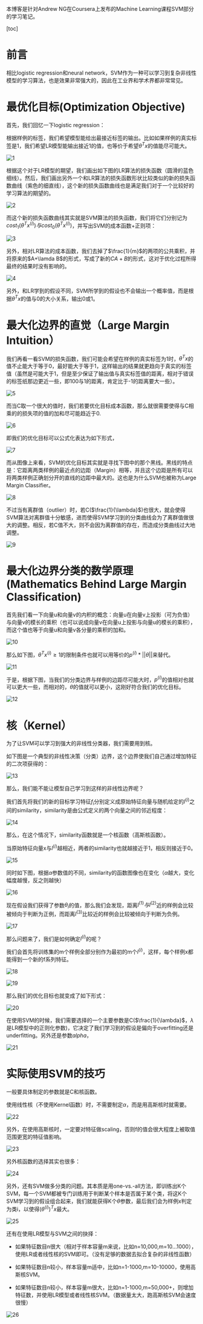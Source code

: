本博客是针对Andrew NG在Coursera上发布的Machine Learning课程SVM部分的学习笔记。

[toc]

# 前言

相比logistic regression和neural network，SVM作为一种可以学习到复杂非线性模型的学习算法，也是效果非常强大的，因此在工业界和学术界都非常常见。

# 最优化目标(Optimization Objective)

首先，我们回忆一下logistic regression：

根据样例的标签，我们希望模型能给出最接近标签的输出。比如如果样例的真实标签是1，我们希望LR模型能输出接近1的值，也等价于希望$\theta^Tx$的值能尽可能大。

![1](http://tech-blog-pictures.oss-cn-beijing.aliyuncs.com/2017/支持向量机/1.png)

根据这个对于LR模型的期望，我们画出如下图的LR算法的损失函数（圆滑的蓝色细线）。然后，我们画出另外一个和LR算法的损失函数形状比较类似的新的损失函数曲线（紫色的细直线），这个新的损失函数曲线也是满足我们对于一个比较好的学习算法的期望的。

![2](http://tech-blog-pictures.oss-cn-beijing.aliyuncs.com/2017/支持向量机/2.png)


而这个新的损失函数曲线其实就是SVM算法的损失函数，我们将它们分别记为$cost_1(\theta^Tx^{(i)})与cost_0(\theta^Tx^{(i)})$，并写出SVM的成本函数+正则项：

![3](http://tech-blog-pictures.oss-cn-beijing.aliyuncs.com/2017/支持向量机/3.png)

另外，相对LR算法的成本函数，我们去掉了$\frac{1}{m}$的两项的公共乘积，并将原来的$A+\lamda B$的形式，写成了新的$CA+B$的形式，这对于优化过程所得最终的结果时没有影响的。

![4](http://tech-blog-pictures.oss-cn-beijing.aliyuncs.com/2017/支持向量机/4.png)

另外，和LR学到的假设不同，SVM所学到的假设也不会输出一个概率值，而是根据$\theta^Tx$的值与0的大小关系，输出0或1。

# 最大化边界的直觉（Large Margin Intuition）

我们再看一看SVM的损失函数，我们可能会希望在样例的真实标签为1时，$\theta^Tx$的值不止能大于等于0，最好能大于等于1，这样输出的结果就更趋向于真实的标签值（虽然是可能大于1，但是至少保证了输出值与真实标签值的距离，相对于错误的标签纸那边更近一些，即100与1的距离，肯定比于-1的距离要大一些）。

![5](http://tech-blog-pictures.oss-cn-beijing.aliyuncs.com/2017/支持向量机/5.png)

而当C取一个很大的值时，我们若要优化目标成本函数，那么就很需要使得与C相乘的的损失项的值的加和尽可能趋近于0.

![6](http://tech-blog-pictures.oss-cn-beijing.aliyuncs.com/2017/支持向量机/6.png)

即我们的优化目标可以公式化表达为如下形式，

![7](http://tech-blog-pictures.oss-cn-beijing.aliyuncs.com/2017/支持向量机/7.png)

而从图像上来看，SVM的优化目标其实就是寻找下图中的那个黑线。黑线的特点是：它距离两类样例的最近点的边距（Margin）相等，并且这个边距是所有可以将两类样例正确划分开的直线的边距中最大的。这也是为什么SVM也被称为Large Margin Classifier。


![8](http://tech-blog-pictures.oss-cn-beijing.aliyuncs.com/2017/支持向量机/8.png)


不过当有离群值（outlier）时，若C($\frac{1}{\lambda}$)也很大，就会使得SVM算法对离群值十分敏感，进而使得SVM学习到的分类曲线会为了离群值做很大的调整。相反，若C值不大，则不会因为离群值的存在，而造成分类曲线过大地调整。


![9](http://tech-blog-pictures.oss-cn-beijing.aliyuncs.com/2017/支持向量机/9.png)


# 最大化边界分类的数学原理(Mathematics Behind Large Margin Classification)

首先我们看一下向量u和向量v的内积的概念：向量u在向量v上投影（可为负值）与向量v的模长的乘积（也可以说成向量v在向量u上投影与向量u的模长的乘积），而这个值也等于向量u和向量v各分量的乘积的加和。

![10](http://tech-blog-pictures.oss-cn-beijing.aliyuncs.com/2017/支持向量机/10.png)

那么如下图，$\theta^Tx^{(i)}\ge 1$的限制条件也就可以用等价的$p^{(i)}*||\theta||$来替代。

![11](http://tech-blog-pictures.oss-cn-beijing.aliyuncs.com/2017/支持向量机/11.png)

于是，根据下图，当我们的分类边界与样例的边距尽可能大时，$p^{(i)}$的值相对也就可以更大一些，而相对的，$\theta$的值就可以更小，这刚好符合我们的优化目标。

![12](http://tech-blog-pictures.oss-cn-beijing.aliyuncs.com/2017/支持向量机/12.png)


# 核（Kernel）

为了让SVM可以学习到强大的非线性分类器，我们需要用到核。

如下图是一个典型的非线性决策（分类）边界，这个边界使我们自己通过增加特征的二次项获得的：

![13](http://tech-blog-pictures.oss-cn-beijing.aliyuncs.com/2017/支持向量机/13.png)

那么，我们能不能让模型自己学习到这样的非线性边界呢？

我们首先将我们的新的目标学习特征$f_i$分别定义成原始特征向量与随机给定的$l^{(i)}$之间的similarity，similarity是由公式定义的两个向量之间的邻近程度：

![14](http://tech-blog-pictures.oss-cn-beijing.aliyuncs.com/2017/支持向量机/14.png)

那么，在这个情况下，similarity函数就是一个核函数（高斯核函数）。

当原始特征向量x与$l^{(i)}$越相近，两者的similarity也就越接近于1，相反则接近于0。

![15](http://tech-blog-pictures.oss-cn-beijing.aliyuncs.com/2017/支持向量机/15.png)

同时如下图，根据$\alpha$参数值的不同，similarity的函数图像也在变化（$\alpha$越大，变化幅度越慢，反之则越快）

![16](http://tech-blog-pictures.oss-cn-beijing.aliyuncs.com/2017/支持向量机/16.png)

现在假设我们获得了参数$\theta_i$的值，那么我们会发现，距离$l^{(1)}与l^{(2)}$近的样例会比较被倾向于判断为正例，而距离$l^{(3)}$比较近的样例会比较被倾向于判断为负例。

![17](http://tech-blog-pictures.oss-cn-beijing.aliyuncs.com/2017/支持向量机/17.png)

那么问题来了，我们是如何确定$l^{(i)}$的呢？

我们会首先将训练集的m个样例全部分别作为最初的m个$l^{(i)}$，这样，每个样例x都能得到一个新的f系列特征。

![18](http://tech-blog-pictures.oss-cn-beijing.aliyuncs.com/2017/支持向量机/18.png)

![19](http://tech-blog-pictures.oss-cn-beijing.aliyuncs.com/2017/支持向量机/19.png)

那么我们的优化目标也就变成了如下形式：

![20](http://tech-blog-pictures.oss-cn-beijing.aliyuncs.com/2017/支持向量机/20.png)

在使用SVM的时候，我们需要选择的一个主要参数是C($\frac{1}{\lambda}$，$\lambda$是LR模型中的正则化参数)，它决定了我们学习到的假设是偏向于overfitting还是underfitting。另外还是参数$alpha$，

![21](http://tech-blog-pictures.oss-cn-beijing.aliyuncs.com/2017/支持向量机/21.png)

# 实际使用SVM的技巧

一般要具体制定的参数就是C和核函数。

使用线性核（不使用Kernel函数）时，不需要制定$\alpha$，而是用高斯核时就需要。

![22](http://tech-blog-pictures.oss-cn-beijing.aliyuncs.com/2017/支持向量机/22.png)

另外，在使用高斯核时，一定要对特征做scaling，否则f的值会很大程度上被取值范围更宽的特征值影响。

![23](http://tech-blog-pictures.oss-cn-beijing.aliyuncs.com/2017/支持向量机/23.png)

另外核函数的选择其实也很多：

![24](http://tech-blog-pictures.oss-cn-beijing.aliyuncs.com/2017/支持向量机/24.png)

另外，还有SVM做多分类的问题。其本质是用one-vs.-all方法，即训练出K个SVM，每一个SVM都被专门训练用于判断某个样本是否属于某个类，将这K个SVM学习到的假设组合起来，我们就能获得K个$\theta$参数，最后我们会为样例x判定为类i，以使得$(\theta^{(i)})^Tx$最大。

![25](http://tech-blog-pictures.oss-cn-beijing.aliyuncs.com/2017/支持向量机/25.png)

还有在使用LR模型与SVM之间的抉择：

- 如果特征数目n很大（相对于样本容量m来说，比如n=10,000,m=10...1000），使用LR或者线性核的SVM即可。（没有足够的数据去拟合复杂的非线性函数）

- 如果特征数目n较小，样本容量m适中，比如n=1-1000,m=10-10000，使用高斯核SVM。

- 如果特征数目n较小，样本容量m很大，比如n=1-1000,m=50,000+，则增加特征数，并使用LR模型或者线性核SVM。（数据量太大，跑高斯核SVM会速度很慢）

![26](http://tech-blog-pictures.oss-cn-beijing.aliyuncs.com/2017/支持向量机/26.png)









